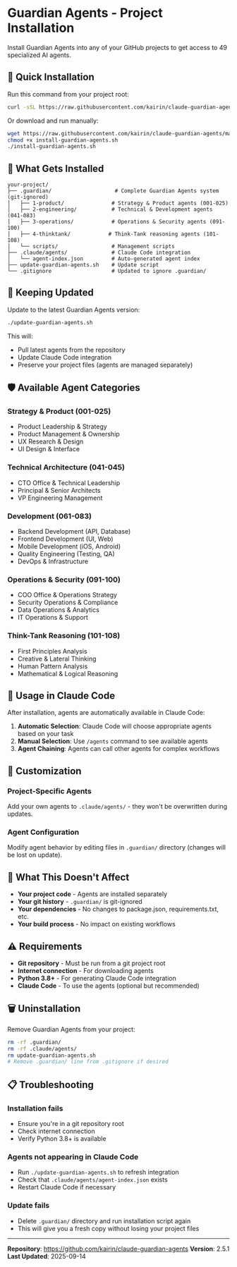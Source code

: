 # Guardian Agents - Project Installation

Install Guardian Agents into any of your GitHub projects to get access to 49 specialized AI agents.

## 🚀 Quick Installation

Run this command from your project root:

```bash
curl -sSL https://raw.githubusercontent.com/kairin/claude-guardian-agents/main/install-guardian-agents.sh | bash
```

Or download and run manually:

```bash
wget https://raw.githubusercontent.com/kairin/claude-guardian-agents/main/install-guardian-agents.sh
chmod +x install-guardian-agents.sh
./install-guardian-agents.sh
```

## 📁 What Gets Installed

```
your-project/
├── .guardian/                    # Complete Guardian Agents system (git-ignored)
│   ├── 1-product/               # Strategy & Product agents (001-025)
│   ├── 2-engineering/           # Technical & Development agents (041-083)
│   ├── 3-operations/            # Operations & Security agents (091-100)
│   ├── 4-thinktank/            # Think-Tank reasoning agents (101-108)
│   └── scripts/                 # Management scripts
├── .claude/agents/              # Claude Code integration
│   └── agent-index.json         # Auto-generated agent index
├── update-guardian-agents.sh    # Update script
└── .gitignore                   # Updated to ignore .guardian/
```

## 🔄 Keeping Updated

Update to the latest Guardian Agents version:

```bash
./update-guardian-agents.sh
```

This will:
- Pull latest agents from the repository
- Update Claude Code integration
- Preserve your project files (agents are managed separately)

## 🛡️ Available Agent Categories

### Strategy & Product (001-025)
- Product Leadership & Strategy
- Product Management & Ownership
- UX Research & Design
- UI Design & Interface

### Technical Architecture (041-045)
- CTO Office & Technical Leadership
- Principal & Senior Architects
- VP Engineering Management

### Development (061-083)
- Backend Development (API, Database)
- Frontend Development (UI, Web)
- Mobile Development (iOS, Android)
- Quality Engineering (Testing, QA)
- DevOps & Infrastructure

### Operations & Security (091-100)
- COO Office & Operations Strategy
- Security Operations & Compliance
- Data Operations & Analytics
- IT Operations & Support

### Think-Tank Reasoning (101-108)
- First Principles Analysis
- Creative & Lateral Thinking
- Human Pattern Analysis
- Mathematical & Logical Reasoning

## 🎯 Usage in Claude Code

After installation, agents are automatically available in Claude Code:

1. **Automatic Selection**: Claude Code will choose appropriate agents based on your task
2. **Manual Selection**: Use `/agents` command to see available agents
3. **Agent Chaining**: Agents can call other agents for complex workflows

## 🔧 Customization

### Project-Specific Agents
Add your own agents to `.claude/agents/` - they won't be overwritten during updates.

### Agent Configuration
Modify agent behavior by editing files in `.guardian/` directory (changes will be lost on update).

## 🚫 What This Doesn't Affect

- **Your project code** - Agents are installed separately
- **Your git history** - `.guardian/` is git-ignored
- **Your dependencies** - No changes to package.json, requirements.txt, etc.
- **Your build process** - No impact on existing workflows

## ⚠️ Requirements

- **Git repository** - Must be run from a git project root
- **Internet connection** - For downloading agents
- **Python 3.8+** - For generating Claude Code integration
- **Claude Code** - To use the agents (optional but recommended)

## 🗑️ Uninstallation

Remove Guardian Agents from your project:

```bash
rm -rf .guardian/
rm -rf .claude/agents/
rm update-guardian-agents.sh
# Remove .guardian/ line from .gitignore if desired
```

## 📋 Troubleshooting

### Installation fails
- Ensure you're in a git repository root
- Check internet connection
- Verify Python 3.8+ is available

### Agents not appearing in Claude Code
- Run `./update-guardian-agents.sh` to refresh integration
- Check that `.claude/agents/agent-index.json` exists
- Restart Claude Code if necessary

### Update fails
- Delete `.guardian/` directory and run installation script again
- This will give you a fresh copy without losing your project files

---

**Repository**: https://github.com/kairin/claude-guardian-agents
**Version**: 2.5.1
**Last Updated**: 2025-09-14

